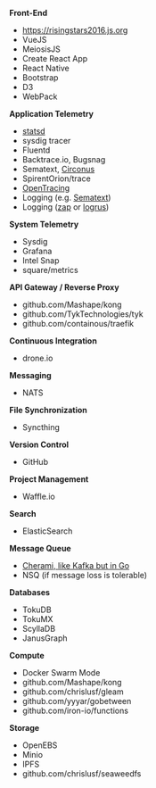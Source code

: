 **Front-End**

- https://risingstars2016.js.org
- VueJS
- MeiosisJS
- Create React App
- React Native
- Bootstrap
- D3
- WebPack

**Application Telemetry**

- [statsd](https://codeascraft.com/2011/02/15/measure-anything-measure-everything/)
- sysdig tracer
- Fluentd
- Backtrace.io, Bugsnag
- Sematext, [Circonus](https://github.com/circonus-labs/circonus-gometrics)
- SpirentOrion/trace
- [OpenTracing](http://opentracing.io/documentation/pages/supported-tracers)
- Logging (e.g. [Sematext](https://www.quora.com/What-is-a-best-practice-for-log-management-for-dockerized-apps/answer/Stefan-Thies-1))
- Logging ([zap](https://github.com/uber-go/zap) or [logrus](https://github.com/sirupsen/logrus))

**System Telemetry**

- Sysdig
- Grafana
- Intel Snap
- square/metrics

**API Gateway / Reverse Proxy**

- github.com/Mashape/kong
- github.com/TykTechnologies/tyk
- github.com/containous/traefik 

**Continuous Integration**

- drone.io

**Messaging**

- NATS

**File Synchronization**

- Syncthing

**Version Control**

- GitHub

**Project Management**

- Waffle.io

**Search**

- ElasticSearch

**Message Queue**

- [Cherami, like Kafka but in Go](https://eng.uber.com/cherami/)
- NSQ (if message loss is tolerable)

**Databases**

- TokuDB
- TokuMX
- ScyllaDB
- JanusGraph

**Compute**

- Docker Swarm Mode
- github.com/Mashape/kong
- github.com/chrislusf/gleam
- github.com/yyyar/gobetween
- github.com/iron-io/functions

**Storage**

- OpenEBS
- Minio
- IPFS
- github.com/chrislusf/seaweedfs
